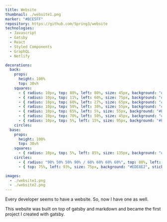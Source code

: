 ```yaml
---
title: Website
thumbnail: ./website1.png
marker: "#BCE5FF"
repository: https://github.com/Spring3/website
technologies:
  - Javascript
  - Gatsby
  - React
  - Styled Components
  - GraphQL
  - Netlify

decorations:
  back:
    props:
      height: 100%
      top: 30vh
    squares:
      - { radius: 10px, top: 80%, left: 80%, size: 45px, background: "#FFAE5A", sticky: true }
      - { radius: 10px, top: 11%, left: 60%, size: 75px, background: "#EDE8E2", sticky: true }
      - { radius: 10px, top: 60%, left: 27%, size: 65px, background: "#EDE8E2", sticky: true }
      - { radius: 10px, top: 50%, left: 38%, size: 55px, background: "#F57B51", sticky: true }
      - { radius: 10px, top: 65%, left: 5%, size: 55px, background: "#BED5AE", sticky: true }
      - { radius: 10px, top: 70%, left: 50%, size: 45px, background: "#EDE8E2", sticky: true }
      - { radius: 10px, top: 5%, left: 15%, size: 95px, background: "#EDE8E2", sticky: true }
    circles:
  base:
    props:
      height: 100%
      top: 30vh
    squares:
      - { radius: 10px, top: 5%, left: 85%, size: 135px, background: "#BCE5FF", sticky: true }
    circles:
      - { radius: "90% 50% 50% 90% / 60% 60% 60% 60%", top: 80%, left: 20%, size: 95px, background: "#FFAE5A", sticky: true }
      - { top: 75%, left: 93%, size: 75px, background: "#EDE8E2", sticky: true }

images:
  - ./website1.png
  - ./website2.png
---
```


Every developer seems to have a website. So, now I have one as well.

This website was built on top of gatsby and markdown and became the first project I created with gatsby.
